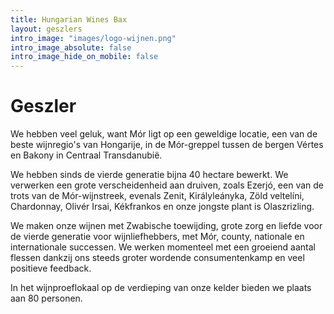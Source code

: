```yaml
---
title: Hungarian Wines Bax
layout: geszlers
intro_image: "images/logo-wijnen.png"
intro_image_absolute: false
intro_image_hide_on_mobile: false
---
```


# Geszler

We hebben veel geluk, want Mór ligt op een geweldige locatie, een van de beste wijnregio's van Hongarije, in de Mór-greppel tussen de bergen Vértes en Bakony in Centraal Transdanubië.

We hebben sinds de vierde generatie bijna 40 hectare bewerkt. We verwerken een grote verscheidenheid aan druiven, zoals Ezerjó, een van de trots van de Mór-wijnstreek, evenals Zenit, Királyleányka, Zöld veltelíni, Chardonnay, Olivér Irsai, Kékfrankos en onze jongste plant is Olaszrizling.

We maken onze wijnen met Zwabische toewijding, grote zorg en liefde voor de vierde generatie voor wijnliefhebbers, met Mór, county, nationale en internationale successen. We werken momenteel met een groeiend aantal flessen dankzij ons steeds groter wordende consumentenkamp en veel positieve feedback.

In het wijnproeflokaal op de verdieping van onze kelder bieden we plaats aan 80 personen.
